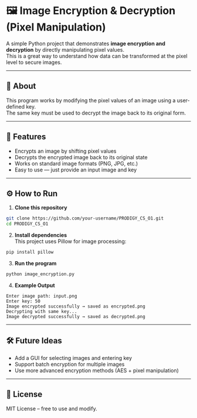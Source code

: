 # 🖼️ Image Encryption & Decryption (Pixel Manipulation)

A simple Python project that demonstrates **image encryption and decryption** by directly manipulating pixel values.  
This is a great way to understand how data can be transformed at the pixel level to secure images.

---

## 📖 About  
This program works by modifying the pixel values of an image using a user-defined key.  
The same key must be used to decrypt the image back to its original form.  

---

## 🚀 Features  
- Encrypts an image by shifting pixel values  
- Decrypts the encrypted image back to its original state  
- Works on standard image formats (PNG, JPG, etc.)  
- Easy to use — just provide an input image and key  

---

## ⚙️ How to Run  

1. **Clone this repository**  
```bash
git clone https://github.com/your-username/PRODIGY_CS_O1.git
cd PRODIGY_CS_O1
```

2. **Install dependencies**  
This project uses Pillow for image processing:  
```bash
pip install pillow
```

3. **Run the program**  
```bash
python image_encryption.py
```

4. **Example Output**  
```
Enter image path: input.png
Enter key: 50
Image encrypted successfully → saved as encrypted.png
Decrypting with same key...
Image decrypted successfully → saved as decrypted.png
```

---

## 🛠️ Future Ideas  
- Add a GUI for selecting images and entering key  
- Support batch encryption for multiple images  
- Use more advanced encryption methods (AES + pixel manipulation)  

---

## 📄 License  
MIT License – free to use and modify.
